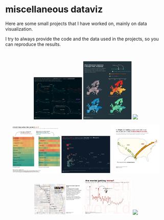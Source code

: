 # miscellaneous dataviz

Here are some small projects that I have worked on, mainly on data visualization.

I try to always provide the code and the data used in the projects, so you can reproduce the results.

<br>


<p align="center">
  <img src="economics/unemployment_linecharts.png" width="30%" />
  <img src="happiness/mutliple_maps.png" width="30%" />
  <img src="plastic-pollution/global-plastics-production-modif.gif" width="30%" />
</p>

<p align="center">
  <img src="conso-france/electricity_consumption_heatmap_by_region_and_year.png" width="30%" />
  <img src="ecology-country/scatterplot.png" width="30%" />
  <img src="tidytuesday/eclipse/eclipse_map.png" width="30%" />
</p>

<p align="center">
  <img src="tidytuesday/rolling_stone/lollipop.png" width="30%" />
  <img src="movie-rating/wordcloud_linechart.png" width="30%" />
  <img src="tidytuesday/outer_space/modified_animation_comp.gif" width="30%" />
</p>

